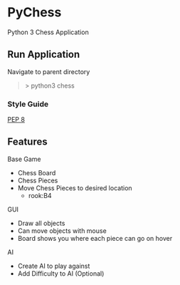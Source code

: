 # PyChess
Python 3 Chess Application

## Run Application
Navigate to parent directory
> \> python3 chess

### Style Guide
[PEP 8](https://www.python.org/dev/peps/pep-0008/)<br/>


## Features
Base Game
* Chess Board
* Chess Pieces
* Move Chess Pieces to desired location
  * rook:B4
  
GUI
* Draw all objects
* Can move objects with mouse
* Board shows you where each piece can go on hover

AI
* Create AI to play against
* Add Difficulty to AI (Optional)
